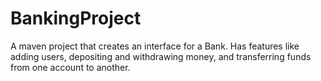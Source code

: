 # BankingProject
 A maven project that creates an interface for a Bank. Has features like adding users, depositing and withdrawing money, and transferring funds from one account to another.
